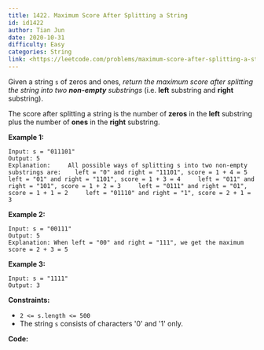 ```yaml
---
title: 1422. Maximum Score After Splitting a String
id: id1422
author: Tian Jun
date: 2020-10-31
difficulty: Easy
categories: String
link: <https://leetcode.com/problems/maximum-score-after-splitting-a-string/description/>
---
```


Given a string `s` of zeros and ones, _return the maximum score after
splitting the string into two **non-empty** substrings_ (i.e. **left**
substring and **right** substring).

The score after splitting a string is the number of **zeros** in the **left**
substring plus the number of **ones** in the **right** substring.



**Example 1:**
            
	Input: s = "011101"    
	Output: 5     
	Explanation:     All possible ways of splitting s into two non-empty substrings are:    left = "0" and right = "11101", score = 1 + 4 = 5     left = "01" and right = "1101", score = 1 + 3 = 4     left = "011" and right = "101", score = 1 + 2 = 3     left = "0111" and right = "01", score = 1 + 1 = 2     left = "01110" and right = "1", score = 2 + 1 = 3    

**Example 2:**
            
	Input: s = "00111"    
	Output: 5    
	Explanation: When left = "00" and right = "111", we get the maximum score = 2 + 3 = 5    

**Example 3:**
            
	Input: s = "1111"    
	Output: 3    



**Constraints:**

  * `2 <= s.length <= 500`
  * The string `s` consists of characters '0' and '1' only.


**Code:**
